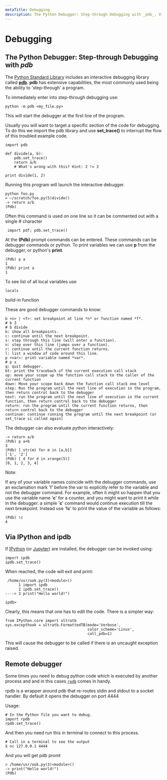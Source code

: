 ```yaml
---
metaTitle: Debugging
description: The Python Debugger: Step-through Debugging with _pdb_, Via IPython and ipdb, Remote debugger
---
```


# Debugging



## The Python Debugger: Step-through Debugging with _pdb_


The [Python Standard Library](https://docs.python.org/2/library/) includes an interactive debugging library called [**pdb**](https://docs.python.org/2/library/pdb.html). **pdb** has extensive capabilities, the most commonly used being the ability to 'step-through' a program.

To immediately enter into step-through debugging use:

```
python -m pdb <my_file.py>

```

This will start the debugger at the first line of the program.

Usually you will want to target a specific section of the code for debugging. To do this we import the pdb library and use **set_trace()** to interrupt the flow of this troubled example code.

```
import pdb

def divide(a, b):
    pdb.set_trace()
    return a/b 
    # What's wrong with this? Hint: 2 != 3

print divide(1, 2)

```

Running this program will launch the interactive debugger.

```
python foo.py 
> ~/scratch/foo.py(5)divide()
-> return a/b
(Pdb) 

```

Often this command is used on one line so it can be commented out with a single # character

```
 import pdf; pdb.set_trace()

```

At the **(Pdb)** prompt commands can be entered. These commands can be debugger commands or python. To print variables we can use **p** from the debugger, or python's **print**.

```
(Pdb) p a
1
(Pdb) print a
1

```

To see list of all local variables use

```
locals

```

build-in function

These are good debugger commands to know:

```
b <n> | <f>: set breakpoint at line *n* or function named *f*.
# b 3
# b divide
b: show all breakpoints.
c: continue until the next breakpoint.
s: step through this line (will enter a function).
n: step over this line (jumps over a function).
r: continue until the current function returns.
l: list a window of code around this line.
p <var>: print variable named *var*.
# p x
q: quit debugger.
bt: print the traceback of the current execution call stack
up: move your scope up the function call stack to the caller of the current function
down: Move your scope back down the function call stack one level
step: Run the program until the next line of execution in the program, then return control back to the debugger
next: run the program until the next line of execution in the current function, then return control back to the debugger
return: run the program until the current function returns, then return control back to the debugger
continue: continue running the program until the next breakpoint (or set_trace si called again)

```

The debugger can also evaluate python interactively:

```
-> return a/b
(Pdb) p a+b
3
(Pdb) [ str(m) for m in [a,b]] 
['1', '2']
(Pdb) [ d for d in xrange(5)]
[0, 1, 2, 3, 4]

```

Note:

If any of your variable names coincide with the debugger commands, use an exclamation mark '**!**' before the var to explicitly refer to the variable and not the debugger command. For example, often it might so happen that you use the variable name '**c**' for a counter, and you might want to print it while in the debugger. a simple '**c**' command would continue execution till the next breakpoint. Instead use '**!c**' to print the value of the variable as follows:

```
(Pdb) !c
4

```



## Via IPython and ipdb


If [IPython](http://ipython.org/) (or [Jupyter](http://jupyter.org/)) are installed, the debugger can be invoked using:

```
import ipdb
ipdb.set_trace()

```

When reached, the code will exit and print:

```
 /home/usr/ook.py(3)<module>()
      1 import ipdb
      2 ipdb.set_trace()
----> 3 print("Hello world!")

ipdb>

```

Clearly, this means that one has to edit the code. There is a simpler way:

```
from IPython.core import ultratb
sys.excepthook = ultratb.FormattedTB(mode='Verbose',
                                     color_scheme='Linux',
                                     call_pdb=1)

```

This will cause the debugger to be called if there is an uncaught exception raised.



## Remote debugger


Some times you need to debug python code which is executed by another process and and in this cases [`rpdb`](https://github.com/tamentis/rpdb/) comes in handy.

> 
rpdb is a wrapper around pdb that re-routes stdin and stdout to a socket handler. By default it opens the debugger on port 4444


Usage:

```
# In the Python file you want to debug.
import rpdb
rpdb.set_trace()

```

And then you need run this in terminal to connect to this process.

```
# Call in a terminal to see the output
$ nc 127.0.0.1 4444

```

And you will get pdb promt

```
> /home/usr/ook.py(3)<module>()
-> print("Hello world!")
(Pdb)

```

